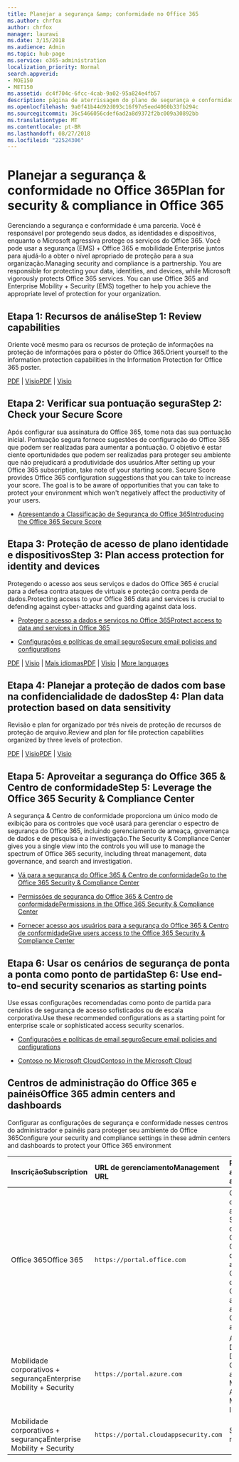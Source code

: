 ```yaml
---
title: Planejar a segurança &amp; conformidade no Office 365
ms.author: chrfox
author: chrfox
manager: laurawi
ms.date: 3/15/2018
ms.audience: Admin
ms.topic: hub-page
ms.service: o365-administration
localization_priority: Normal
search.appverid:
- MOE150
- MET150
ms.assetid: dc4f704c-6fcc-4cab-9a02-95a824e4fb57
description: página de aterrissagem do plano de segurança e conformidade
ms.openlocfilehash: 9a0f41b44d92d093c16f97e5eed4060b33fb294c
ms.sourcegitcommit: 36c5466056cdef6ad2a8d9372f2bc009a30892bb
ms.translationtype: MT
ms.contentlocale: pt-BR
ms.lasthandoff: 08/27/2018
ms.locfileid: "22524306"
---
```

# <a name="plan-for-security-amp-compliance-in-office-365"></a><span data-ttu-id="460bd-103">Planejar a segurança &amp; conformidade no Office 365</span><span class="sxs-lookup"><span data-stu-id="460bd-103">Plan for security &amp; compliance in Office 365</span></span>

<span data-ttu-id="460bd-p101">Gerenciando a segurança e conformidade é uma parceria. Você é responsável por protegendo seus dados, as identidades e dispositivos, enquanto o Microsoft agressiva protege os serviços do Office 365. Você pode usar a segurança (EMS) + Office 365 e mobilidade Enterprise juntos para ajudá-lo a obter o nível apropriado de proteção para a sua organização.</span><span class="sxs-lookup"><span data-stu-id="460bd-p101">Managing security and compliance is a partnership. You are responsible for protecting your data, identities, and devices, while Microsoft vigorously protects Office 365 services. You can use Office 365 and Enterprise Mobility + Security (EMS) together to help you achieve the appropriate level of protection for your organization.</span></span>
  
## <a name="step-1-review-capabilities"></a><span data-ttu-id="460bd-107">Etapa 1: Recursos de análise</span><span class="sxs-lookup"><span data-stu-id="460bd-107">Step 1: Review capabilities</span></span>

<span data-ttu-id="460bd-108">Oriente você mesmo para os recursos de proteção de informações na proteção de informações para o pôster do Office 365.</span><span class="sxs-lookup"><span data-stu-id="460bd-108">Orient yourself to the information protection capabilities in the Information Protection for Office 365 poster.</span></span> 
  
<span data-ttu-id="460bd-109">[PDF](https://download.microsoft.com/download/2/3/D/23D91386-8349-4F7A-9470-FD5AED861F16/MSFT_cloud_architecture_informationprotection.pdf) | [Visio](https://download.microsoft.com/download/2/3/D/23D91386-8349-4F7A-9470-FD5AED861F16/MSFT_cloud_architecture_informationprotection.vsd)</span><span class="sxs-lookup"><span data-stu-id="460bd-109">[PDF](https://download.microsoft.com/download/2/3/D/23D91386-8349-4F7A-9470-FD5AED861F16/MSFT_cloud_architecture_informationprotection.pdf) | [Visio](https://download.microsoft.com/download/2/3/D/23D91386-8349-4F7A-9470-FD5AED861F16/MSFT_cloud_architecture_informationprotection.vsd)</span></span>
  
## <a name="step-2-check-your-secure-score"></a><span data-ttu-id="460bd-110">Etapa 2: Verificar sua pontuação segura</span><span class="sxs-lookup"><span data-stu-id="460bd-110">Step 2: Check your Secure Score</span></span>

<span data-ttu-id="460bd-p102">Após configurar sua assinatura do Office 365, tome nota das sua pontuação inicial. Pontuação segura fornece sugestões de configuração do Office 365 que podem ser realizadas para aumentar a pontuação. O objetivo é estar ciente oportunidades que podem ser realizadas para proteger seu ambiente que não prejudicará a produtividade dos usuários.</span><span class="sxs-lookup"><span data-stu-id="460bd-p102">After setting up your Office 365 subscription, take note of your starting score. Secure Score provides Office 365 configuration suggestions that you can take to increase your score. The goal is to be aware of opportunities that you can take to protect your environment which won't negatively affect the productivity of your users.</span></span>
  
- [<span data-ttu-id="460bd-114">Apresentando a Classificação de Segurança do Office 365</span><span class="sxs-lookup"><span data-stu-id="460bd-114">Introducing the Office 365 Secure Score</span></span>](office-365-secure-score.md)
    
## <a name="step-3-plan-access-protection-for-identity-and-devices"></a><span data-ttu-id="460bd-115">Etapa 3: Proteção de acesso de plano identidade e dispositivos</span><span class="sxs-lookup"><span data-stu-id="460bd-115">Step 3: Plan access protection for identity and devices</span></span>

<span data-ttu-id="460bd-116">Protegendo o acesso aos seus serviços e dados do Office 365 é crucial para a defesa contra ataques de virtuais e proteção contra perda de dados.</span><span class="sxs-lookup"><span data-stu-id="460bd-116">Protecting access to your Office 365 data and services is crucial to defending against cyber-attacks and guarding against data loss.</span></span>
  
- [<span data-ttu-id="460bd-117">Proteger o acesso a dados e serviços no Office 365</span><span class="sxs-lookup"><span data-stu-id="460bd-117">Protect access to data and services in Office 365</span></span>](protect-access-to-data-and-services.md)
    
- [<span data-ttu-id="460bd-118">Configurações e políticas de email seguro</span><span class="sxs-lookup"><span data-stu-id="460bd-118">Secure email policies and configurations</span></span>](https://docs.microsoft.com/microsoft-365/enterprise/secure-email-recommended-policies)
    
<span data-ttu-id="460bd-119">[PDF](https://go.microsoft.com/fwlink/p/?linkid=841656) | [Visio](https://go.microsoft.com/fwlink/p/?linkid=841657) | [Mais idiomas](https://www.microsoft.com/download/details.aspx?id=55032)</span><span class="sxs-lookup"><span data-stu-id="460bd-119">[PDF](https://go.microsoft.com/fwlink/p/?linkid=841656) | [Visio](https://go.microsoft.com/fwlink/p/?linkid=841657) | [More languages](https://www.microsoft.com/download/details.aspx?id=55032)</span></span>
  
## <a name="step-4-plan-data-protection-based-on-data-sensitivity"></a><span data-ttu-id="460bd-120">Etapa 4: Planejar a proteção de dados com base na confidencialidade de dados</span><span class="sxs-lookup"><span data-stu-id="460bd-120">Step 4: Plan data protection based on data sensitivity</span></span>

<span data-ttu-id="460bd-121">Revisão e plan for organizado por três níveis de proteção de recursos de proteção de arquivo.</span><span class="sxs-lookup"><span data-stu-id="460bd-121">Review and plan for file protection capabilities organized by three levels of protection.</span></span>
  
<span data-ttu-id="460bd-122">[PDF](http://download.microsoft.com/download/7/8/9/789645A5-BD10-4541-BC33-F8D1EFF5E911/MSFT_cloud_architecture_O365%20file%20protection.pdf) | [Visio](http://download.microsoft.com/download/7/8/9/789645A5-BD10-4541-BC33-F8D1EFF5E911/MSFT_cloud_architecture_O365%20file%20protection.vsdx)</span><span class="sxs-lookup"><span data-stu-id="460bd-122">[PDF](http://download.microsoft.com/download/7/8/9/789645A5-BD10-4541-BC33-F8D1EFF5E911/MSFT_cloud_architecture_O365%20file%20protection.pdf) | [Visio](http://download.microsoft.com/download/7/8/9/789645A5-BD10-4541-BC33-F8D1EFF5E911/MSFT_cloud_architecture_O365%20file%20protection.vsdx)</span></span>
  
## <a name="step-5-leverage-the-office-365-security-amp-compliance-center"></a><span data-ttu-id="460bd-123">Etapa 5: Aproveitar a segurança do Office 365 &amp; Centro de conformidade</span><span class="sxs-lookup"><span data-stu-id="460bd-123">Step 5: Leverage the Office 365 Security &amp; Compliance Center</span></span>

<span data-ttu-id="460bd-124">A segurança &amp; Centro de conformidade proporciona um único modo de exibição para os controles que você usará para gerenciar o espectro de segurança do Office 365, incluindo gerenciamento de ameaça, governança de dados e de pesquisa e a investigação.</span><span class="sxs-lookup"><span data-stu-id="460bd-124">The Security &amp; Compliance Center gives you a single view into the controls you will use to manage the spectrum of Office 365 security, including threat management, data governance, and search and investigation.</span></span> 
  
- [<span data-ttu-id="460bd-125">Vá para a segurança do Office 365 &amp; Centro de conformidade</span><span class="sxs-lookup"><span data-stu-id="460bd-125">Go to the Office 365 Security &amp; Compliance Center</span></span>](go-to-the-securitycompliance-center.md)
    
- [<span data-ttu-id="460bd-126">Permissões de segurança do Office 365 &amp; Centro de conformidade</span><span class="sxs-lookup"><span data-stu-id="460bd-126">Permissions in the Office 365 Security &amp; Compliance Center</span></span>](permissions-in-the-security-and-compliance-center.md)
    
- [<span data-ttu-id="460bd-127">Fornecer acesso aos usuários para a segurança do Office 365 &amp; Centro de conformidade</span><span class="sxs-lookup"><span data-stu-id="460bd-127">Give users access to the Office 365 Security &amp; Compliance Center</span></span>](grant-access-to-the-security-and-compliance-center.md)
    
## <a name="step-6-use-end-to-end-security-scenarios-as-starting-points"></a><span data-ttu-id="460bd-128">Etapa 6: Usar os cenários de segurança de ponta a ponta como ponto de partida</span><span class="sxs-lookup"><span data-stu-id="460bd-128">Step 6: Use end-to-end security scenarios as starting points</span></span>

<span data-ttu-id="460bd-129">Use essas configurações recomendadas como ponto de partida para cenários de segurança de acesso sofisticados ou de escala corporativa.</span><span class="sxs-lookup"><span data-stu-id="460bd-129">Use these recommended configurations as a starting point for enterprise scale or sophisticated access security scenarios.</span></span>
  
- [<span data-ttu-id="460bd-130">Configurações e políticas de email seguro</span><span class="sxs-lookup"><span data-stu-id="460bd-130">Secure email policies and configurations</span></span>](https://docs.microsoft.com/microsoft-365/enterprise/secure-email-recommended-policies)
    
- [<span data-ttu-id="460bd-131">Contoso no Microsoft Cloud</span><span class="sxs-lookup"><span data-stu-id="460bd-131">Contoso in the Microsoft Cloud</span></span>](http://aka.ms/cloudarchcontoso)
    
## <a name="office-365-admin-centers-and-dashboards"></a><span data-ttu-id="460bd-132">Centros de administração do Office 365 e painéis</span><span class="sxs-lookup"><span data-stu-id="460bd-132">Office 365 admin centers and dashboards</span></span>

<span data-ttu-id="460bd-133">Configurar as configurações de segurança e conformidade nesses centros do administrador e painéis para proteger seu ambiente do Office 365</span><span class="sxs-lookup"><span data-stu-id="460bd-133">Configure your security and compliance settings in these admin centers and dashboards to protect your Office 365 environment</span></span>
  
|<span data-ttu-id="460bd-134">**Inscrição**</span><span class="sxs-lookup"><span data-stu-id="460bd-134">**Subscription**</span></span>|<span data-ttu-id="460bd-135">**URL de gerenciamento**</span><span class="sxs-lookup"><span data-stu-id="460bd-135">**Management URL**</span></span>|<span data-ttu-id="460bd-136">**Painéis e centros de administração**</span><span class="sxs-lookup"><span data-stu-id="460bd-136">**Dashboards and admin centers**</span></span>|
|:-----|:-----|:-----|
|<span data-ttu-id="460bd-137">Office 365</span><span class="sxs-lookup"><span data-stu-id="460bd-137">Office 365</span></span>  <br/> |`https://portal.office.com`  <br/> | <span data-ttu-id="460bd-138">Centro de administração do Office 365</span><span class="sxs-lookup"><span data-stu-id="460bd-138">Office 365 admin center</span></span>  <br/>  <span data-ttu-id="460bd-139">Segurança &amp; Centro de conformidade</span><span class="sxs-lookup"><span data-stu-id="460bd-139">Security &amp; Compliance Center</span></span>  <br/>  <span data-ttu-id="460bd-140">Centro de administração do Exchange</span><span class="sxs-lookup"><span data-stu-id="460bd-140">Exchange admin center</span></span>  <br/>  <span data-ttu-id="460bd-141">Centro de administração do SharePoint e o OneDrive for Business admin center</span><span class="sxs-lookup"><span data-stu-id="460bd-141">SharePoint admin center and OneDrive for Business admin center</span></span>  <br/> |
|<span data-ttu-id="460bd-142">Mobilidade corporativos + segurança</span><span class="sxs-lookup"><span data-stu-id="460bd-142">Enterprise Mobility + Security</span></span>  <br/> |`https://portal.azure.com`  <br/> | <span data-ttu-id="460bd-143">Azure Active Directory</span><span class="sxs-lookup"><span data-stu-id="460bd-143">Azure Active Directory</span></span>  <br/>  <span data-ttu-id="460bd-144">Gerenciamento de aplicativos do Microsoft Mobile</span><span class="sxs-lookup"><span data-stu-id="460bd-144">Microsoft Mobile Application Management</span></span>  <br/>  <span data-ttu-id="460bd-145">Microsoft Intune</span><span class="sxs-lookup"><span data-stu-id="460bd-145">Microsoft Intune</span></span>  <br/> |
|<span data-ttu-id="460bd-146">Mobilidade corporativos + segurança</span><span class="sxs-lookup"><span data-stu-id="460bd-146">Enterprise Mobility + Security</span></span>  <br/> |`https://portal.cloudappsecurity.com`  <br/> | <span data-ttu-id="460bd-147">Segurança de aplicativo de nuvem</span><span class="sxs-lookup"><span data-stu-id="460bd-147">Cloud App Security</span></span>  <br/> |
   


